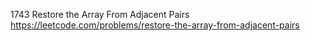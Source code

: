 1743 Restore the Array From Adjacent Pairs https://leetcode.com/problems/restore-the-array-from-adjacent-pairs